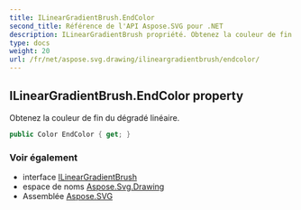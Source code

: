 ```yaml
---
title: ILinearGradientBrush.EndColor
second_title: Référence de l'API Aspose.SVG pour .NET
description: ILinearGradientBrush propriété. Obtenez la couleur de fin du dégradé linéaire.
type: docs
weight: 20
url: /fr/net/aspose.svg.drawing/ilineargradientbrush/endcolor/
---
```

## ILinearGradientBrush.EndColor property

Obtenez la couleur de fin du dégradé linéaire.

```csharp
public Color EndColor { get; }
```

### Voir également

* interface [ILinearGradientBrush](../)
* espace de noms [Aspose.Svg.Drawing](../../ilineargradientbrush/)
* Assemblée [Aspose.SVG](../../../)


